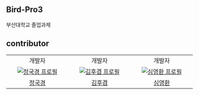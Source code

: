 ## Bird-Pro3
부산대학교 졸업과제

## contributor

<table>
      <tr>
    <td align="center">
        개발자
      </a>
    </td>
    <td align="center">
        개발자
      </a>
    </td>
    <td align="center">
        개발자
      </a>
    </td>
  </tr>
  <tr>
    <td align="center" width="200px">
      <a href="https://github.com/jungse8609" target="_blank">
        <img src="https://avatars.githubusercontent.com/u/69056797?v=4" alt="정국경 프로필" />
      </a>
    </td>
    <td align="center" width="200px">
      <a href="https://github.com/" target="_blank">
        <img src="https://avatars.githubusercontent.com/u/127363458?v=4" alt="김후겸 프로필" />
      </a>
    </td>
    <td align="center" width="200px">
      <a href="https://github.com/Shim0Hwan" target="_blank">
        <img src="https://avatars.githubusercontent.com/u/88422717?v=4" alt="심영환 프로필" />
      </a>
    </td>
  </tr>
  <tr>
    <td align="center">
      <a href="https://github.com/jungse8609" target="_blank">
        정국경
      </a>
    </td>
    <td align="center">
      <a href="https://github.com/" target="_blank">
        김후겸
      </a>
    </td>
    <td align="center">
      <a href="https://github.com/Shim0Hwan" target="_blank">
        심영환
      </a>
    </td>
  </tr>
</table>
